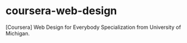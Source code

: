 # coursera-web-design
[Coursera] Web Design for Everybody Specialization from University of Michigan.
